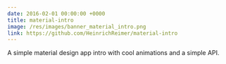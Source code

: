 ```yaml
---
date: 2016-02-01 00:00:00 +0000
title: material-intro
image: /res/images/banner_material_intro.png
link: https://github.com/HeinrichReimer/material-intro
---
```

A simple material design app intro with cool animations and a simple API.